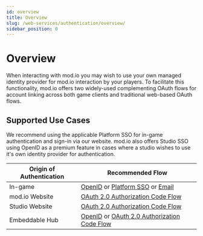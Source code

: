 ```yaml
---
id: overview
title: Overview
slug: /web-services/authentication/overview/
sidebar_position: 0
---
```


# Overview

When interacting with mod.io you may wish to use your own managed identity provider for mod.io interaction by your players. To facilitate this functionality, mod.io offers two widely-used complementing OAuth flows for account linking across both game clients and traditional web-based OAuth flows.

## Supported Use Cases

We recommend using the applicable Platform SSO for in-game authentication and sign-in via our website. mod.io also offers Studio SSO using OpenID as a premium feature in cases where a studio wishes to use it's own identity provider for authentication.

| **Origin of Authentication** | **Recommended Flow**                        |
| ---------------------------- | ------------------------------------------- |
| In-game                      | [OpenID](/web-services/authentication/openid/) or [Platform SSO](/web-services/authentication/platform/) or [Email](/web-services/authentication/platform/#email-authentication) |
| mod.io Website               | [OAuth 2.0 Authorization Code Flow](/web-services/authentication/website/) |
| Studio Website               | [OAuth 2.0 Authorization Code Flow](/web-services/authentication/sign-in-with-modio/) |
| Embeddable Hub               | [OpenID](/web-services/authentication/openid/) or [OAuth 2.0 Authorization Code Flow](/web-services/authentication/website/) |
